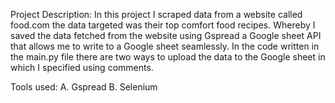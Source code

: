 Project Description:
In this project I scraped data from a website called food.com the data targeted was their top comfort food recipes.
Whereby I saved the data fetched from the website using Gspread a Google sheet API that allows me to write to a Google 
sheet seamlessly.
In the code written in the main.py file there are two ways to upload the data to the Google sheet in which I specified 
using comments.

Tools used:
A. Gspread
B. Selenium